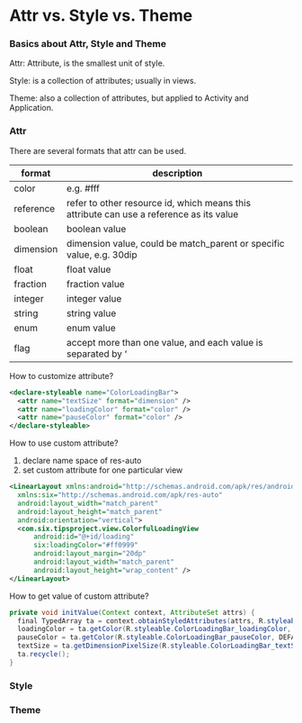 Attr vs. Style vs. Theme
======================
### Basics about Attr, Style and Theme
Attr: Attribute, is the smallest unit of style.

Style: is a collection of attributes; usually in views.

Theme: also a collection of attributes, but applied to Activity and Application.

### Attr
There are several formats that attr can be used.

| format  | description |
| ------------- | ------------- |
| color  | e.g. #fff  |
| reference  | refer to other resource id, which means this attribute can use a reference as its value  |
| boolean  | boolean value  |
| dimension  | dimension value, could be match_parent or specific value, e.g. 30dip  |
| float  | float value  |
| fraction  | fraction value  |
| integer  | integer value  |
| string  | string value  |
| enum  | enum value  |
| flag  | accept more than one value, and each value is separated by ‘|’  |

How to customize attribute?

```xml
<declare-styleable name="ColorLoadingBar">
  <attr name="textSize" format="dimension" />
  <attr name="loadingColor" format="color" />
  <attr name="pauseColor" format="color" />
</declare-styleable>
```

How to use custom attribute?
1. declare name space of res-auto
2. set custom attribute for one particular view

```xml
<LinearLayout xmlns:android="http://schemas.android.com/apk/res/android"
  xmlns:six="http://schemas.android.com/apk/res-auto"
  android:layout_width="match_parent"
  android:layout_height="match_parent"
  android:orientation="vertical">
  <com.six.tipsproject.view.ColorfulLoadingView
      android:id="@+id/loading"
      six:loadingColor="#ff0999"
      android:layout_margin="20dp"
      android:layout_width="match_parent"
      android:layout_height="wrap_content" />
</LinearLayout>
```

How to get value of custom attribute?

```java
private void initValue(Context context, AttributeSet attrs) {
  final TypedArray ta = context.obtainStyledAttributes(attrs, R.styleable.ColorLoadingBar);
  loadingColor = ta.getColor(R.styleable.ColorLoadingBar_loadingColor, DEFAULT_LOADING_COLOR);
  pauseColor = ta.getColor(R.styleable.ColorLoadingBar_pauseColor, DEFAULT_PAUSE_COLOR);
  textSize = ta.getDimensionPixelSize(R.styleable.ColorLoadingBar_textSize, DEFAULT_TEXT_SIZE);
  ta.recycle();
}
```

### Style

### Theme




